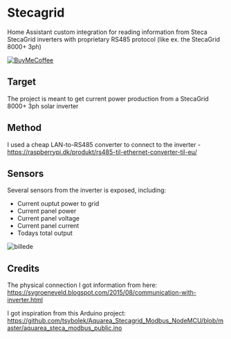 # Stecagrid
Home Assistant custom integration for reading information from Steca StecaGrid inverters with proprietary RS485 protocol (like ex. the StecaGrid 8000+ 3ph)

[![BuyMeCoffee][buymecoffeebadge]][michaeloe-buymecoffee]

## Target
The project is meant to get current power production from a StecaGrid 8000+ 3ph solar inverter

## Method
I used a cheap LAN-to-RS485 converter to connect to the inverter - https://raspberrypi.dk/produkt/rs485-til-ethernet-converter-til-eu/

## Sensors
Several sensors from the inverter is exposed, including:
- Current ouptut power to grid
- Current panel power
- Current panel voltage
- Current panel current
- Todays total output
 
![billede](https://github.com/user-attachments/assets/3ae54f9b-27df-4349-b650-ae6786a030f6)

## Credits
The physical connection I got information from here: https://svgroeneveld.blogspot.com/2015/08/communication-with-inverter.html

I got inspiration from this Arduino project: https://github.com/tsybolek/Aquarea_Stecagrid_Modbus_NodeMCU/blob/master/aquarea_steca_modbus_public.ino

[buymecoffeebadge]: https://www.buymeacoffee.com/assets/img/custom_images/orange_img.png
[michaeloe-buymecoffee]: https://buymeacoffee.com/michaeloe
